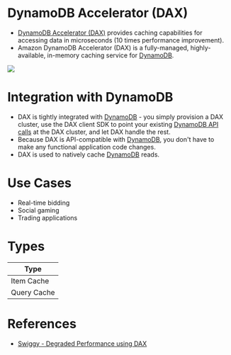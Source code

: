 # DynamoDB Accelerator (DAX)
- [DynamoDB Accelerator (DAX)](https://aws.amazon.com/dynamodb/dax/) provides caching capabilities for accessing data in microseconds (10 times performance improvement).
- Amazon DynamoDB Accelerator (DAX) is a fully-managed, highly-available, in-memory caching service for [DynamoDB](Readme.md).

![](https://docs.aws.amazon.com/images/amazondynamodb/latest/developerguide/images/dax_high_level.png)

# Integration with DynamoDB
- DAX is tightly integrated with [DynamoDB](Readme.md) - you simply provision a DAX cluster, use the DAX client SDK to point your existing [DynamoDB API calls](Readme.md) at the DAX cluster, and let DAX handle the rest. 
- Because DAX is API-compatible with [DynamoDB](Readme.md), you don't have to make any functional application code changes. 
- DAX is used to natively cache [DynamoDB](Readme.md) reads.

# Use Cases
- Real-time bidding
- Social gaming 
- Trading applications

# Types

| Type        |
|-------------|
| Item Cache  |
| Query Cache |


# References
- [Swiggy - Degraded Performance using DAX](https://bytes.swiggy.com/segmentation-at-swiggy-part-3-final-part-b740f7a3697d)